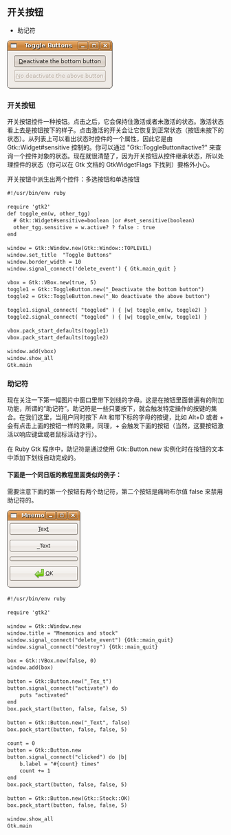 ## 开关按钮

+ 助记符

![btt-toggle](btt-toggle.png)

### 开关按钮

开关按钮控件一种按钮。点击之后，它会保持住激活或者未激活的状态。激活状态看上去是按钮按下的样子。点击激活的开关会让它恢复到正常状态（按钮未按下的状态）。从列表上可以看出状态时控件的一个属性，因此它是由 Gtk::Widget#sensitive 控制的。你可以通过 "Gtk::ToggleButton#active?" 来查询一个控件对象的状态。现在就很清楚了，因为开关按钮从控件继承状态，所以处理控件的状态（你可以在 Gtk 文档的 GtkWidgetFlags 下找到）要格外小心。

开关按钮中派生出两个控件：多选按钮和单选按钮

	#!/usr/bin/env ruby
	
	require 'gtk2'
	def toggle_em(w, other_tgg)
	  # Gtk::Widget#sensitive=boolean |or #set_sensitive(boolean)
	  other_tgg.sensitive = w.active? ? false : true
	end
	
	window = Gtk::Window.new(Gtk::Window::TOPLEVEL)
	window.set_title  "Toggle Buttons"
	window.border_width = 10
	window.signal_connect('delete_event') { Gtk.main_quit }
	
	vbox = Gtk::VBox.new(true, 5)
	toggle1 = Gtk::ToggleButton.new("_Deactivate the bottom button")
	toggle2 = Gtk::ToggleButton.new("_No deactivate the above button")
	
	toggle1.signal_connect( "toggled" ) { |w| toggle_em(w, toggle2) }
	toggle2.signal_connect( "toggled" ) { |w| toggle_em(w, toggle1) }
	
	vbox.pack_start_defaults(toggle1)
	vbox.pack_start_defaults(toggle2)
	
	window.add(vbox)
	window.show_all
	Gtk.main

### 助记符

现在关注一下第一幅图片中窗口里带下划线的字母。这是在按钮里面普遍有的附加功能，所谓的“助记符”。助记符是一些只要按下，就会触发特定操作的按键的集合。在我们这里，当用户同时按下 Alt 和带下标的字母的按键，比如 Alt+D 或者 <Alt>+<D> 会有点击上面的按钮一样的效果，同理，<Alt>+<N> 会触发下面的按钮（当然，这要按钮激活以响应键盘或者鼠标活动才行）。

在 Ruby Gtk 程序中，助记符是通过使用 Gtk::Button.new 实例化时在按钮的文本中添加下划线自动完成的。

#### 下面是一个同日版的教程里面类似的例子：

需要注意下面的第一个按钮有两个助记符，第二个按钮是痛哟布尔值 false 来禁用助记符的。

![btt-toggle-jp-040-00](btt-toggle-jp-040-00.png)

	#!/usr/bin/env ruby
	
	require 'gtk2'
	
	window = Gtk::Window.new
	window.title = "Mnemonics and stock"
	window.signal_connect("delete_event") {Gtk::main_quit}
	window.signal_connect("destroy") {Gtk::main_quit}
	
	box = Gtk::VBox.new(false, 0)
	window.add(box)
	
	button = Gtk::Button.new("_Tex_t")
	button.signal_connect("activate") do
	 	puts "activated"
	end
	box.pack_start(button, false, false, 5)
	
	button = Gtk::Button.new("_Text", false)
	box.pack_start(button, false, false, 5)
	
	count = 0
	button = Gtk::Button.new
	button.signal_connect("clicked") do |b|
		b.label = "#{count} times"
		count += 1
	end
	box.pack_start(button, false, false, 5)
	
	button = Gtk::Button.new(Gtk::Stock::OK)
	box.pack_start(button, false, false, 5)
	
	window.show_all
	Gtk.main	